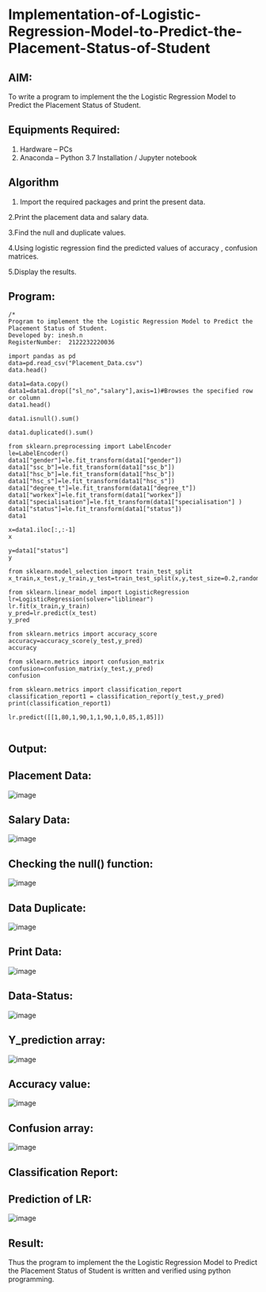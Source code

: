 # Implementation-of-Logistic-Regression-Model-to-Predict-the-Placement-Status-of-Student

## AIM:
To write a program to implement the the Logistic Regression Model to Predict the Placement Status of Student.

## Equipments Required:
1. Hardware – PCs
2. Anaconda – Python 3.7 Installation / Jupyter notebook

## Algorithm
1. Import the required packages and print the present data.

2.Print the placement data and salary data.

3.Find the null and duplicate values.

4.Using logistic regression find the predicted values of accuracy , confusion matrices.

5.Display the results. 

## Program:
```
/*
Program to implement the the Logistic Regression Model to Predict the Placement Status of Student.
Developed by: inesh.n
RegisterNumber:  2122232220036

import pandas as pd
data=pd.read_csv("Placement_Data.csv")
data.head()

data1=data.copy()
data1=data1.drop(["sl_no","salary"],axis=1)#Browses the specified row or column
data1.head()

data1.isnull().sum()

data1.duplicated().sum()

from sklearn.preprocessing import LabelEncoder
le=LabelEncoder()
data1["gender"]=le.fit_transform(data1["gender"])
data1["ssc_b"]=le.fit_transform(data1["ssc_b"])
data1["hsc_b"]=le.fit_transform(data1["hsc_b"])
data1["hsc_s"]=le.fit_transform(data1["hsc_s"])
data1["degree_t"]=le.fit_transform(data1["degree_t"])
data1["workex"]=le.fit_transform(data1["workex"])
data1["specialisation"]=le.fit_transform(data1["specialisation"] )     
data1["status"]=le.fit_transform(data1["status"])       
data1 

x=data1.iloc[:,:-1]
x

y=data1["status"]
y

from sklearn.model_selection import train_test_split
x_train,x_test,y_train,y_test=train_test_split(x,y,test_size=0.2,random_state=0)

from sklearn.linear_model import LogisticRegression
lr=LogisticRegression(solver="liblinear")
lr.fit(x_train,y_train)
y_pred=lr.predict(x_test)
y_pred

from sklearn.metrics import accuracy_score
accuracy=accuracy_score(y_test,y_pred)
accuracy

from sklearn.metrics import confusion_matrix
confusion=confusion_matrix(y_test,y_pred)
confusion

from sklearn.metrics import classification_report
classification_report1 = classification_report(y_test,y_pred)
print(classification_report1)

lr.predict([[1,80,1,90,1,1,90,1,0,85,1,85]])


```

## Output:
## Placement Data:
![image](https://github.com/inesh-2384/Implementation-of-Logistic-Regression-Model-to-Predict-the-Placement-Status-of-Student/assets/146412203/b558225b-03f1-4eb2-a1d7-dc84aace4c50)
## Salary Data:
![image](https://github.com/inesh-2384/Implementation-of-Logistic-Regression-Model-to-Predict-the-Placement-Status-of-Student/assets/146412203/b85a2e85-dda0-408c-b11c-29760faad93b)
## Checking the null() function:
![image](https://github.com/inesh-2384/Implementation-of-Logistic-Regression-Model-to-Predict-the-Placement-Status-of-Student/assets/146412203/99731719-574f-4a93-8c51-41c46aeafe11)
## Data Duplicate:
![image](https://github.com/inesh-2384/Implementation-of-Logistic-Regression-Model-to-Predict-the-Placement-Status-of-Student/assets/146412203/80acb648-b5a1-4467-ad1d-215a47e88e0c)
## Print Data:
![image](https://github.com/inesh-2384/Implementation-of-Logistic-Regression-Model-to-Predict-the-Placement-Status-of-Student/assets/146412203/1f628a39-227c-4806-a7dd-5e242e67894c)
## Data-Status:
![image](https://github.com/inesh-2384/Implementation-of-Logistic-Regression-Model-to-Predict-the-Placement-Status-of-Student/assets/146412203/f1726097-9913-48d2-a79c-89844af2f7c6)
## Y_prediction array:
![image](https://github.com/inesh-2384/Implementation-of-Logistic-Regression-Model-to-Predict-the-Placement-Status-of-Student/assets/146412203/694fdfb2-920a-4f1e-9ffa-724af4e7b160)
## Accuracy value:
![image](https://github.com/inesh-2384/Implementation-of-Logistic-Regression-Model-to-Predict-the-Placement-Status-of-Student/assets/146412203/cd3171f6-ac2c-4a79-8b74-b94579e71bbf)
## Confusion array:
![image](https://github.com/inesh-2384/Implementation-of-Logistic-Regression-Model-to-Predict-the-Placement-Status-of-Student/assets/146412203/66773064-d0c9-424d-acc3-1b8807ff23f6)
## Classification Report:
## Prediction of LR:
![image](https://github.com/inesh-2384/Implementation-of-Logistic-Regression-Model-to-Predict-the-Placement-Status-of-Student/assets/146412203/ddea14c9-cdb6-4336-a97e-b9528a444a5f)

## Result:
Thus the program to implement the the Logistic Regression Model to Predict the Placement Status of Student is written and verified using python programming.
